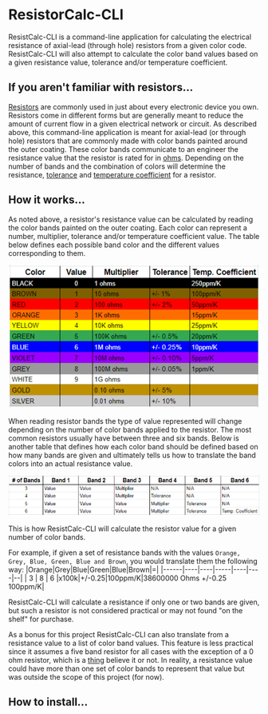 # ResistorCalc-CLI

ResistCalc-CLI is a command-line application for calculating the electrical resistance of axial-lead (through hole) resistors from a given color code.  ResistCalc-CLI will also attempt to calculate the color band values based on a given resistance value, tolerance and/or temperature coefficient.

## If you aren't familiar with resistors...
[Resistors](https://en.wikipedia.org/wiki/Resistor) are commonly used in just about every electronic device you own. Resistors come in different forms but are generally meant to reduce the amount of current flow in a given electrical network or circuit.  As described above, this command-line application is meant for axial-lead (or through hole) resistors that are commonly made with color bands painted around the outer coating.  These color bands communicate to an engineer the resistance value that the resistor is rated for in [ohms](https://en.wikipedia.org/wiki/Ohm%27s_law).  Depending on the number of bands and the combination of colors will determine the resistance, [tolerance](https://en.wikipedia.org/wiki/Engineering_tolerance#Electrical_component_tolerance) and [temperature coefficient](https://en.wikipedia.org/wiki/Temperature_coefficient) for a resistor.

## How it works...
As noted above, a resistor's resistance value can be calculated by reading the color bands painted on the outer coating. Each color can represent a number, multiplier, tolerance and/or temperature coefficient value. The table below defines each possible band color and the different values corresponding to them.

<p align="center">
  <img src="https://github.com/baphil8649/ResistCalc-CLI/blob/master/images/resistor-band-color-reference.png">
</p>

When reading resistor bands the type of value represented will change depending on the number of color bands applied to the resistor.  The most common resistors usually have between three and six bands.  Below is another table that defines how each color band should be defined based on how many bands are given and ultimately tells us how to translate the band colors into an actual resistance value.

<p align="center">
  <img src="https://github.com/baphil8649/ResistCalc-CLI/blob/master/images/resistor-band-number-reference.png">
</p>

This is how ResistCalc-CLI will calculate the resistor value for a given number of color bands.

For example, if given a set of resistance bands with the values `Orange, Grey, Blue, Green, Blue and Brown`, you would translate them the following way:
|Orange|Grey|Blue|Green|Blue|Brown|=|
|------|----|----|-----|----|----|--|
|  3   | 8  | 6  |x100k|+/-0.25|100ppm/K|38600000 Ohms +/-0.25 100ppm/K|


ResistCalc-CLI will calculate a resistance if only one or two bands are given, but such a resistor is  not considered practical or may not found "on the shelf" for purchase.

As a bonus for this project ResistCalc-CLI can also translate from a resistance value to a list of color band values.  This feature is less practical since it assumes a five band resistor for all cases with the exception of a 0 ohm resistor, which is a [thing](https://en.wikipedia.org/wiki/Zero-ohm_link) believe it or not.  In reality, a resistance value could have more than one set of color bands to represent that value but was outside the scope of this project (for now).

## How to install...